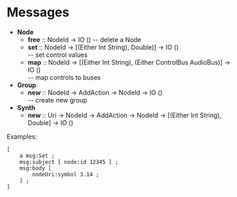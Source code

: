 # Messages

* **Node**
  * **free** :: NodeId -> IO () -- delete a Node
  * **set** :: NodeId -> [(Either Int String), Double)] -> IO ()  
     -- set control values
  * **map** :: NodeId -> [(Either Int String), (Either ControlBus AudioBus)] -> IO ()  
    -- map controls to buses
* **Group**
  * **new** :: NodeId -> AddAction -> NodeId -> IO ()  
    -- create new group
* **Synth**
  * **new** :: Uri -> NodeId -> AddAction -> NodeId -> [(Either Int String), Double] -> IO ()

Examples:

    [
        a msg:Set ;
        msg:subject [ node:id 12345 ] ;
        msg:body [
            nodeUri:symbol 3.14 ;
        ] ;
    ]
